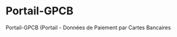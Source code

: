 # Portail-GPCB
                                                             
Portail-GPCB (Portail - Données de Paiement par Cartes Bancaires
